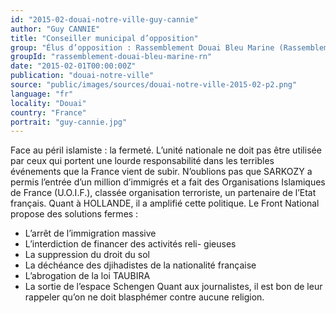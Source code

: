 ```yaml
---
id: "2015-02-douai-notre-ville-guy-cannie"
author: "Guy CANNIE"
title: "Conseiller municipal d’opposition"
group: "Élus d’opposition : Rassemblement Douai Bleu Marine (Rassemblement National)"
groupId: "rassemblement-douai-bleu-marine-rn"
date: "2015-02-01T00:00:00Z"
publication: "douai-notre-ville"
source: "public/images/sources/douai-notre-ville-2015-02-p2.png"
language: "fr"
locality: "Douai"
country: "France"
portrait: "guy-cannie.jpg"
---
```


Face au péril islamiste : la fermeté.
L’unité nationale ne doit pas être utilisée par ceux qui portent une lourde responsabilité dans les terribles événements que la France vient de subir.
N’oublions pas que SARKOZY a permis l’entrée d’un million d’immigrés et a fait des Organisations Islamiques de France (U.O.I.F.), classée organisation terroriste, un partenaire de l’Etat français. Quant à HOLLANDE, il a amplifié cette politique. Le Front National propose des solutions fermes :
- L’arrêt de l’immigration massive
- L’interdiction de financer des activités reli-
gieuses
- La suppression du droit du sol
- La déchéance des djihadistes de la nationalité française
- L’abrogation de la loi TAUBIRA
- La sortie de l’espace Schengen
Quant aux journalistes, il est bon de leur rappeler qu’on ne doit  blasphémer contre aucune religion.
